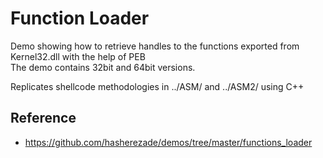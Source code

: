 # Function Loader

Demo showing how to retrieve handles to the functions exported from Kernel32.dll with the help of PEB<br/>
The demo contains 32bit and 64bit versions.

Replicates shellcode methodologies in ../ASM/ and ../ASM2/ using C++

## Reference

- https://github.com/hasherezade/demos/tree/master/functions_loader
